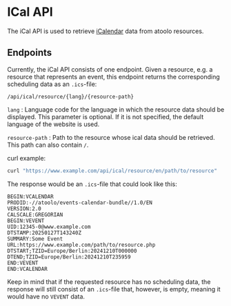 # ICal API

The iCal API is used to retrieve [iCalendar](https://icalendar.org/RFC-Specifications/iCalendar-RFC-5545/) data from atoolo resources.

## Endpoints

Currently, the iCal API consists of one endpoint. Given a resource, e.g. a resource that represents an event, this endpoint returns the corresponding scheduling data as an `.ics`-file:

`/api/ical/resource/{lang}/{resource-path}`

`lang`
: Language code for the language in which the resource data should be displayed. This parameter is optional. If it is not specified, the default language of the website is used.

`resource-path`
: Path to the resource whose ical data should be retrieved. This path can also contain `/`.

curl example:

```sh
curl "https://www.example.com/api/ical/resource/en/path/to/resource"
```

The response would be an `.ics`-file that could look like this:

```
BEGIN:VCALENDAR
PRODID:-//atoolo/events-calendar-bundle//1.0/EN
VERSION:2.0
CALSCALE:GREGORIAN
BEGIN:VEVENT
UID:12345-0@www.example.com
DTSTAMP:20250127T143240Z
SUMMARY:Some Event
URL:https://www.example.com/path/to/resource.php
DTSTART;TZID=Europe/Berlin:20241210T000000
DTEND;TZID=Europe/Berlin:20241210T235959
END:VEVENT
END:VCALENDAR
```

Keep in mind that if the requested resource has no scheduling data, the response will still consist of an `.ics`-file that, however, is empty, meaning it would have no `VEVENT` data. 